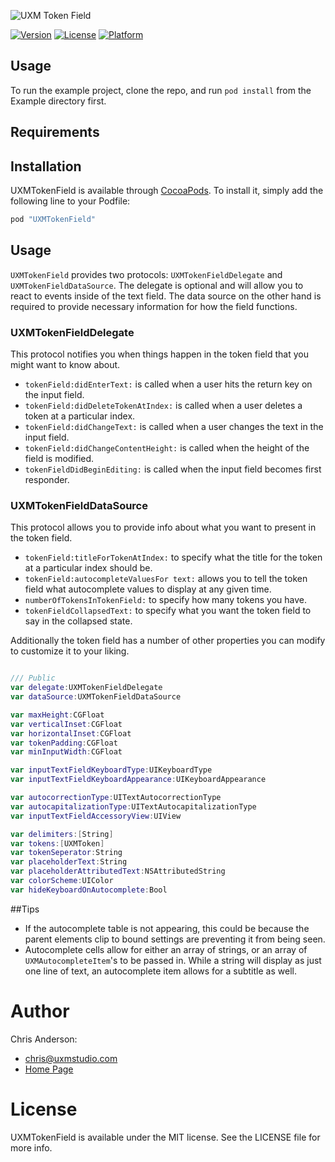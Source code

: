 ![UXM Token Field](https://uxmstudio.com/public/images/uxmtokenfield.png)

[![Version](https://img.shields.io/cocoapods/v/UXMTokenField.svg?style=flat)](http://cocoapods.org/pods/UXMTokenField)
[![License](https://img.shields.io/cocoapods/l/UXMTokenField.svg?style=flat)](http://cocoapods.org/pods/UXMTokenField)
[![Platform](https://img.shields.io/cocoapods/p/UXMTokenField.svg?style=flat)](http://cocoapods.org/pods/UXMTokenField)

## Usage

To run the example project, clone the repo, and run `pod install` from the Example directory first.

## Requirements

## Installation

UXMTokenField is available through [CocoaPods](http://cocoapods.org). To install
it, simply add the following line to your Podfile:

```ruby
pod "UXMTokenField"
```

Usage
-----

```UXMTokenField``` provides two protocols: ```UXMTokenFieldDelegate``` and ```UXMTokenFieldDataSource```. The delegate is optional and will allow you to react to events inside of the text field. The data source on the other hand is required to provide necessary information for how the field functions.

### UXMTokenFieldDelegate
This protocol notifies you when things happen in the token field that you might want to know about.

* ```tokenField:didEnterText:``` is called when a user hits the return key on the input field.
* ```tokenField:didDeleteTokenAtIndex:``` is called when a user deletes a token at a particular index.
* ```tokenField:didChangeText:``` is called when a user changes the text in the input field.
* ```tokenField:didChangeContentHeight:``` is called when the height of the field is modified.
* ```tokenFieldDidBeginEditing:``` is called when the input field becomes first responder.

### UXMTokenFieldDataSource
This protocol allows you to provide info about what you want to present in the token field.

* ```tokenField:titleForTokenAtIndex:``` to specify what the title for the token at a particular index should be.
* ```tokenField:autocompleteValuesFor text:``` allows you to tell the token field what autocomplete values to display at any given time.
* ```numberOfTokensInTokenField:``` to specify how many tokens you have.
* ```tokenFieldCollapsedText:``` to specify what you want the token field to say in the collapsed state.


Additionally the token field has a number of other properties you can modify to customize it to your liking.

```swift

/// Public
var delegate:UXMTokenFieldDelegate
var dataSource:UXMTokenFieldDataSource

var maxHeight:CGFloat
var verticalInset:CGFloat
var horizontalInset:CGFloat
var tokenPadding:CGFloat
var minInputWidth:CGFloat

var inputTextFieldKeyboardType:UIKeyboardType
var inputTextFieldKeyboardAppearance:UIKeyboardAppearance

var autocorrectionType:UITextAutocorrectionType
var autocapitalizationType:UITextAutocapitalizationType
var inputTextFieldAccessoryView:UIView

var delimiters:[String]
var tokens:[UXMToken]
var tokenSeperator:String
var placeholderText:String
var placeholderAttributedText:NSAttributedString
var colorScheme:UIColor
var hideKeyboardOnAutocomplete:Bool

```

##Tips
* If the autocomplete table is not appearing, this could be because the parent elements clip to bound settings are preventing it from being seen.
* Autocomplete cells allow for either an array of strings, or an array of ```UXMAutocompleteItem```'s to be passed in. While a string will display as just one line of text, an autocomplete item allows for a subtitle as well.

# Author
Chris Anderson:
- chris@uxmstudio.com
- [Home Page](http://uxmstudio.com)

# License

UXMTokenField is available under the MIT license. See the LICENSE file for more info.
